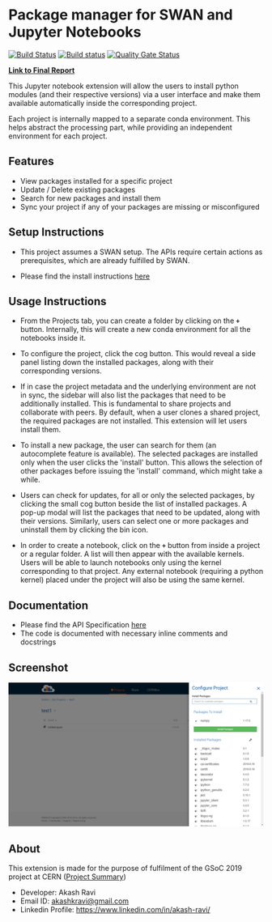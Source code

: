 # Package manager for SWAN and Jupyter Notebooks 

[![Build Status](https://travis-ci.org/techtocore/Jupyter-Package-Manager.svg?branch=swan-integration)](https://travis-ci.org/techtocore/Jupyter-Package-Manager) [![Build status](https://ci.appveyor.com/api/projects/status/wo9msinix7vtotn3?svg=true)](https://ci.appveyor.com/project/techtocore/jupyter-package-manager) [![Quality Gate Status](https://sonarcloud.io/api/project_badges/measure?project=techtocore_Jupyter-Package-Manager&metric=alert_status)](https://sonarcloud.io/dashboard?id=techtocore_Jupyter-Package-Manager)


**[Link to Final Report](https://akashravi.github.io/SWAN-Package-Manager/)**


This Jupyter notebook extension will allow the users to install python modules (and their respective versions) via a user interface and make them available automatically inside the corresponding project.

Each project is internally mapped to a separate conda environment. This helps abstract the processing part, while providing an independent environment for each project. 


## Features

- View packages installed for a specific project
- Update / Delete existing packages
- Search for new packages and install them
- Sync your project if any of your packages are missing or misconfigured


## Setup Instructions

- This project assumes a SWAN setup. The APIs require certain actions as prerequisites, which are already fulfilled by SWAN. 

- Please find the install instructions [here](extension/install.md)


## Usage Instructions

- From the Projects tab, you can create a folder by clicking on the  **`+`** button. Internally, this will create a new conda environment for all the notebooks inside it.

- To configure the project, click the cog button. This would reveal a side panel listing down the installed packages, along with their corresponding versions. 

- If in case the project metadata and the underlying environment are not in sync, the sidebar will also list the packages that need to be additionally installed. This is fundamental to share projects and collaborate with peers. By default, when a user clones a shared project, the required packages are not installed. This extension will let users install them.

- To install a new package, the user can search for them (an autocomplete feature is available). The selected packages are installed only when the user clicks the 'install' button. This allows the selection of other packages before issuing the 'install' command, which might take a while.

- Users can check for updates, for all or only the selected packages, by clicking the small cog button beside the list of installed packages. A pop-up modal will list the packages that need to be updated, along with their versions. Similarly, users can select one or more packages and uninstall them by clicking the bin icon.

- In order to create a notebook, click on the **`+`** button from inside a project or a regular folder. A list will then appear with the available kernels. Users will be able to launch notebooks only using the kernel corresponding to that project. Any external notebook (requiring a python kernel) placed under the project will also be using the same kernel.


## Documentation

- Please find the API Specification [here](docs/API_docs.md)
- The code is documented with necessary inline comments and docstrings


## Screenshot

![Alt text](/docs/ui.png?raw=true "Package Management UI")


## About

This extension is made for the purpose of fulfilment of the GSoC 2019 project at CERN ([Project Summary](https://summerofcode.withgoogle.com/projects/4999527885438976))

- Developer: Akash Ravi
- Email ID: akashkravi@gmail.com
- Linkedin Profile: https://www.linkedin.com/in/akash-ravi/
